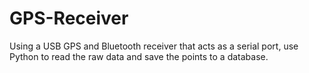 # GPS-Receiver
Using a USB GPS and Bluetooth receiver that acts as a serial port, use Python to read the raw data and save the points to a database.
